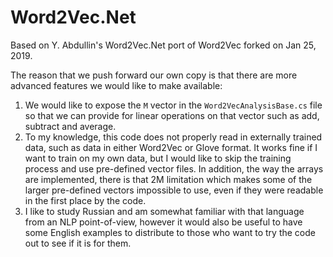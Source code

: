# Word2Vec.Net
Based on Y. Abdullin's Word2Vec.Net port of Word2Vec forked on Jan 25, 2019.

The reason that we push forward our own copy is that there are more advanced features we would like to make available:

1) We would like to expose the `M` vector in the `Word2VecAnalysisBase.cs` file so that we can provide for linear operations on that vector such as add, subtract and average.
2) To my knowledge, this code does not properly read in externally trained data, such as data in either Word2Vec or Glove format.  It works fine if I want to train on my own data, but I would like to skip the training process and use pre-defined vector files.  In addition, the way the arrays are implemented, there is that 2M limitation which makes some of the larger pre-defined vectors impossible to use, even if they were readable in the first place by the code.
3) I like to study Russian and am somewhat familiar with that language from an NLP point-of-view, however it would also be useful to have some English examples to distribute to those who want to try the code out to see if it is for them.
